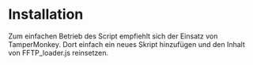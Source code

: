 # Installation
Zum einfachen Betrieb des Script empfiehlt sich der Einsatz von TamperMonkey. Dort einfach ein neues Skript hinzufügen und den Inhalt von FFTP_loader.js reinsetzen.
